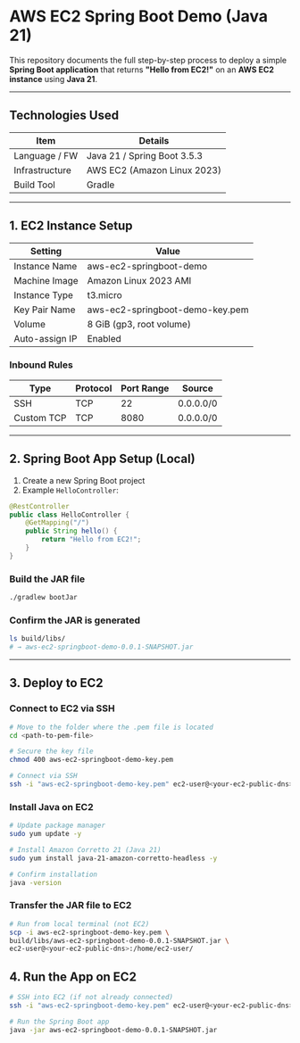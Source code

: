 # AWS EC2 Spring Boot Demo (Java 21)

This repository documents the full step-by-step process to deploy a simple **Spring Boot application** that returns **"Hello from EC2!"** on an **AWS EC2 instance** using **Java 21**.

---

## Technologies Used

| Item            | Details                     |
|-----------------|-----------------------------|
| Language / FW   | Java 21 / Spring Boot 3.5.3 |
| Infrastructure  | AWS EC2 (Amazon Linux 2023) |
| Build Tool      | Gradle                      |

---

## 1. EC2 Instance Setup

| Setting           | Value                                 |
|-------------------|----------------------------------------|
| Instance Name     | aws-ec2-springboot-demo                |
| Machine Image     | Amazon Linux 2023 AMI                  |
| Instance Type     | t3.micro                               |
| Key Pair Name     | aws-ec2-springboot-demo-key.pem        |
| Volume            | 8 GiB (gp3, root volume)               |
| Auto-assign IP    | Enabled                                |

### Inbound Rules

| Type        | Protocol | Port Range | Source     |
|-------------|----------|------------|------------|
| SSH         | TCP      | 22         | 0.0.0.0/0  |
| Custom TCP  | TCP      | 8080       | 0.0.0.0/0  |

---

## 2. Spring Boot App Setup (Local)

1. Create a new Spring Boot project
2. Example `HelloController`:

```java
@RestController
public class HelloController {
    @GetMapping("/")
    public String hello() {
        return "Hello from EC2!";
    }
}
```

### Build the JAR file

```bash
./gradlew bootJar
```

### Confirm the JAR is generated

```bash
ls build/libs/
# → aws-ec2-springboot-demo-0.0.1-SNAPSHOT.jar
```

---

## 3. Deploy to EC2

### Connect to EC2 via SSH

```bash
# Move to the folder where the .pem file is located
cd <path-to-pem-file>

# Secure the key file
chmod 400 aws-ec2-springboot-demo-key.pem

# Connect via SSH
ssh -i "aws-ec2-springboot-demo-key.pem" ec2-user@<your-ec2-public-dns>
````

### Install Java on EC2

```bash
# Update package manager
sudo yum update -y

# Install Amazon Corretto 21 (Java 21)
sudo yum install java-21-amazon-corretto-headless -y

# Confirm installation
java -version
```

### Transfer the JAR file to EC2

```bash
# Run from local terminal (not EC2)
scp -i aws-ec2-springboot-demo-key.pem \
build/libs/aws-ec2-springboot-demo-0.0.1-SNAPSHOT.jar \
ec2-user@<your-ec2-public-dns>:/home/ec2-user/
```

## 4. Run the App on EC2

```bash
# SSH into EC2 (if not already connected)
ssh -i "aws-ec2-springboot-demo-key.pem" ec2-user@<your-ec2-public-dns>

# Run the Spring Boot app
java -jar aws-ec2-springboot-demo-0.0.1-SNAPSHOT.jar
```





